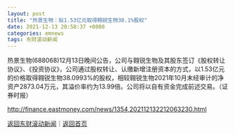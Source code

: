 ```yaml
---
layout: post
title: "热景生物：拟1.53亿元取得翱锐生物38.1%股权"
date: 2021-12-13 20:58:37 +0800
categories: emnews
tags: 东财滚动新闻
---
```


热景生物(688068)12月13日晚间公告，公司与翱锐生物及其股东签订《股权转让协议》、《投资协议》，公司通过股权转让、认缴新增注册资本的方式，以1.53亿元的价格取得翱锐生物38.0993%的股权，相较翱锐生物2021年10月末经审计的净资产2873.04万元，其溢价率约为13.99倍。公司将以自有资金完成前述交易。（证券时报）

<http://finance.eastmoney.com/news/1354,202112132212063230.html>

[返回东财滚动新闻](//finews.withounder.com/emnews/)｜[返回首页](//finews.withounder.com/)